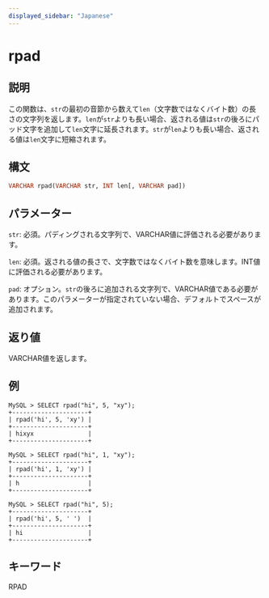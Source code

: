 ```yaml
---
displayed_sidebar: "Japanese"
---
```


# rpad

## 説明

この関数は、`str`の最初の音節から数えて`len`（文字数ではなくバイト数）の長さの文字列を返します。`len`が`str`よりも長い場合、返される値は`str`の後ろにパッド文字を追加して`len`文字に延長されます。`str`が`len`よりも長い場合、返される値は`len`文字に短縮されます。

## 構文

```Haskell
VARCHAR rpad(VARCHAR str, INT len[, VARCHAR pad])
```

## パラメーター

`str`: 必須。パディングされる文字列で、VARCHAR値に評価される必要があります。

`len`: 必須。返される値の長さで、文字数ではなくバイト数を意味します。INT値に評価される必要があります。

`pad`: オプション。`str`の後ろに追加される文字列で、VARCHAR値である必要があります。このパラメーターが指定されていない場合、デフォルトでスペースが追加されます。

## 返り値

VARCHAR値を返します。

## 例

```Plain Text
MySQL > SELECT rpad("hi", 5, "xy");
+---------------------+
| rpad('hi', 5, 'xy') |
+---------------------+
| hixyx               |
+---------------------+

MySQL > SELECT rpad("hi", 1, "xy");
+---------------------+
| rpad('hi', 1, 'xy') |
+---------------------+
| h                   |
+---------------------+

MySQL > SELECT rpad("hi", 5);
+---------------------+
| rpad('hi', 5, ' ')  |
+---------------------+
| hi                  |
+---------------------+
```

## キーワード

RPAD

